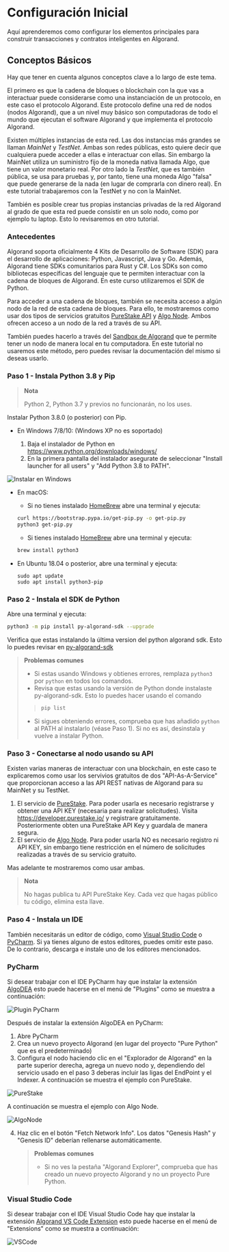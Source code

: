 # Configuración Inicial

Aquí aprenderemos como configurar los elementos principales para construir transacciones y contratos inteligentes en Algorand.

## Conceptos Básicos

Hay que tener en cuenta algunos conceptos clave a lo largo de este tema.

El primero es que la cadena de bloques o blockchain con la que vas a interactuar puede considerarse como una instanciación de un protocolo, en este caso el protocolo Algorand. Este protocolo define una red de nodos (nodos Algorand), que a un nivel muy básico son computadoras de todo el mundo que ejecutan el software Algorand y que implementa el protocolo Algorand. 

Existen múltiples instancias de esta red. Las dos instancias más grandes se llaman *MainNet* y *TestNet*. Ambas son redes públicas, esto quiere decir que  cualquiera puede acceder a ellas e interactuar con ellas. Sin embargo la MainNet utiliza un suministro fijo de la moneda nativa llamada Algo, que tiene un valor monetario real. Por otro lado la *TestNet*, que es también pública, se usa para pruebas y, por tanto, tiene una moneda Algo "falsa" que puede generarse de la nada (en lugar de comprarla con dinero real). En este tutorial trabajaremos con la TestNet y no con la MainNet.

También es posible crear tus propias instancias privadas de la red Algorand al grado de que esta red puede consistir en un solo nodo, como por ejemplo tu laptop. Esto lo revisaremos en otro tutorial.

### Antecedentes

Algorand soporta oficialmente 4 Kits de Desarrollo de Software (SDK) para el desarrollo de aplicaciones: Python, Javascript, Java y Go. Además, Algorand tiene SDKs comunitarios para Rust y C#. Los SDKs son como bibliotecas específicas del lenguaje que te permiten interactuar con la cadena de bloques de Algorand. En este curso utilizaremos el SDK de Python. 

Para acceder a una cadena de bloques, también se necesita acceso a algún nodo de la red de esta cadena de bloques. Para ello, te mostraremos como usar dos tipos de servicios gratuitos [PureStake API](https://www.purestake.com/technology/algorand-api/) y [Algo Node](https://algonode.io/api/). Ambos ofrecen acceso a un nodo de la red a través de su API. 

También puedes hacerlo a través del [Sandbox de Algorand](https://developer.algorand.org/tutorials/exploring-the-algorand-sandbox/) que te permite tener un nodo de manera local en tu computadora. En este tutorial no usaremos este método, pero puedes revisar la documentación del mismo si deseas usarlo.

### Paso 1 - Instala Python 3.8 y Pip

> **Nota**
>
> Python 2, Python 3.7 y previos no funcionarán, no los uses.

Instalar Python 3.8.0 (o posterior) con Pip.

* En Windows 7/8/10: (Windows XP no es soportado)

  1. Baja el instalador de Python en https://www.python.org/downloads/windows/
  2. En la primera pantalla del instalador asegurate de seleccionar "Install launcher for all users" y "Add Python 3.8 to PATH".

![Instalar en Windows](https://github.com/raldecop/AlgorandEsp/blob/main/Imagenes/PythonWindowsPATH.png)

* En macOS:

  * Si no tienes instalado [HomeBrew](https://brew.sh) abre una terminal y ejecuta:

  ```bash
  curl https://bootstrap.pypa.io/get-pip.py -o get-pip.py
  python3 get-pip.py
  ```

  * Si tienes instalado [HomeBrew](https://brew.sh) abre una terminal y ejecuta:

  ```bash
  brew install python3
  ```

* En Ubuntu 18.04 o posterior, abre una terminal y ejecuta:

  ```
  sudo apt update
  sudo apt install python3-pip
  ```

### Paso 2 - Instala el SDK de Python

Abre una terminal y ejecuta:

```bash
python3 -m pip install py-algorand-sdk --upgrade
```

Verifica que estas instalando la última version del python algorand sdk. Esto lo puedes revisar en [py-algorand-sdk](https://py-algorand-sdk.readthedocs.io/en/latest/index.html)

> **Problemas comunes**
>
> * Si estas usando Windows y obtienes errores, remplaza `python3` por `python` en todos los comandos.
> * Revisa que estas usando la versión de Python donde instalaste py-algorand-sdk. Esto lo puedes hacer usando el comando 
> >```bash
> >pip list
> >```
> * Si sigues obteniendo errores, comprueba que has añadido `python` al PATH al instalarlo (véase Paso 1). Si no es así, desinstala y vuelve a instalar Python.

### Paso 3 - Conectarse al nodo usando su API

Existen varias maneras de interactuar con una blockchain, en este caso te explicaremos como usar los servivios gratuitos de dos "API-As-A-Service" que proporcionan acceso a las API REST nativas de Algorand para su MainNet y su TestNet.

1. El servicio de [PureStake](https://algobuilder.dev/guide/purestake-api.html). Para poder usarla es necesario registrarse y obtener una API KEY (necesaria para realizar solicitudes). Visita https://developer.purestake.io/ y registrare gratuitamente. Posteriormente obten una PureStake API Key y guardala de manera segura.
2. El servicio de [Algo Node](https://algonode.io/). Para poder usarla NO es necesario registro ni API KEY, sin embargo tiene restricción en el número de solicitudes realizadas a través de su servicio gratuito.

Mas adelante te mostraremos como usar ambas.

> **Nota**
>
> No hagas publica tu API PureStake Key. Cada vez que hagas público tu código, elimina esta llave.

### Paso 4 - Instala un IDE

También necesitarás un editor de código, como [Visual Studio Code](https://code.visualstudio.com) o [PyCharm](https://www.jetbrains.com/pycharm/). Si ya tienes alguno de estos editores, puedes omitir este paso. De lo contrario, descarga e instale uno de los editores mencionados.

### PyCharm
Si desear trabajar con el IDE PyCharm hay que instalar la extensión [AlgoDEA](https://algodea-docs.bloxbean.com/) esto puede hacerse en el menú de "Plugins" como se muestra a continuación:

![Plugin PyCharm](https://github.com/raldecop/AlgorandEsp/blob/main/Imagenes/PycharmPlugin.png)

Después de instalar la extensión AlgoDEA en PyCharm:

1. Abre PyCharm
2. Crea un nuevo proyecto Algorand (en lugar del proyecto "Pure Python" que es el predeterminado)
3. Configura el nodo haciendo clic en el "Explorador de Algorand" en la parte superior derecha, agrega un nuevo nodo y, dependiendo del servicio usado en el paso 3 deberas incluir las ligas del EndPoint y el Indexer. 
A continuación se muestra el ejemplo con PureStake.

![PureStake](https://github.com/raldecop/AlgorandEsp/blob/main/Imagenes/PureStakeNodeConfiguration.png)

A continuación se muestra el ejemplo con Algo Node.

![AlgoNode](https://github.com/raldecop/AlgorandEsp/blob/main/Imagenes/AlgoNodeNodeConfiguration.png)

4. Haz clic en el botón "Fetch Network Info". Los datos "Genesis Hash" y "Genesis ID" deberían rellenarse automáticamente.

   > **Problemas comunes**
   >
   > * Si no ves la pestaña "Algorand Explorer", comprueba que has creado un nuevo proyecto Algorand y no un proyecto Pure Python.

### Visual Studio Code
Si desear trabajar con el IDE Visual Studio Code hay que instalar la extensión [Algorand VS Code Extension](https://marketplace.visualstudio.com/items?itemName=obsidians.vscode-algorand) esto puede hacerse en el menú de "Extensions" como se muestra a continuación:

![VSCode](https://github.com/raldecop/AlgorandEsp/blob/main/Imagenes/VSCodeAlgorand.png)

   
